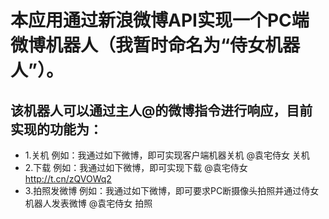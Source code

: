 本应用通过新浪微博API实现一个PC端微博机器人（我暂时命名为“侍女机器人”）。 
=================
## 该机器人可以通过主人@的微博指令进行响应，目前实现的功能为： 
* 1.关机 例如：我通过如下微博，即可实现客户端机器关机 @袁宅侍女 关机 
* 2.下载 例如：我通过如下微博，即可实现下载 @袁宅侍女 http://t.cn/zQVOWq2 
* 3.拍照发微博 例如：我通过如下微博，即可要求PC断摄像头拍照并通过侍女机器人发表微博 @袁宅侍女 拍照
